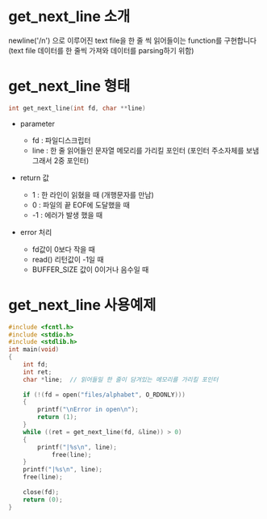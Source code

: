 # get_next_line 소개
newline('/n') 으로 이루어진 text file을 한 줄 씩 읽어들이는 function를 구현합니다  
(text file 데이터를 한 줄씩 가져와 데이터를 parsing하기 위함)

# get_next_line 형태

```c
int get_next_line(int fd, char **line)
```
* parameter
	* fd : 파일디스크립터
	* line : 한 줄 읽어들인 문자열 메모리를 가리킬 포인터 (포인터 주소자체를 보냄 그래서 2중 포인터)

* return 값  
	* 1  : 한 라인이 읽혔을 때 (개행문자를 만남)
	* 0  : 파일의 끝 EOF에 도달했을 때
	* -1 : 에러가 발생 했을 때

* error 처리
	* fd값이 0보다 작을 때
	* read() 리턴값이 -1일 때
	* BUFFER_SIZE 값이 0이거나 음수일 때

# get_next_line 사용예제
```c
#include <fcntl.h>
#include <stdio.h>
#include <stdlib.h>
int main(void)
{
	int fd;
	int ret;
	char *line;  // 읽어들일 한 줄이 담겨있는 메모리를 가리킬 포인터
  
 	if (!(fd = open("files/alphabet", O_RDONLY)))
	{
		printf("\nError in open\n");
		return (1);
	}
	while ((ret = get_next_line(fd, &line)) > 0)
	{
		printf("|%s\n", line);
    		free(line);
	}
	printf("|%s\n", line);
	free(line);
  
	close(fd);
	return (0);
}
```
